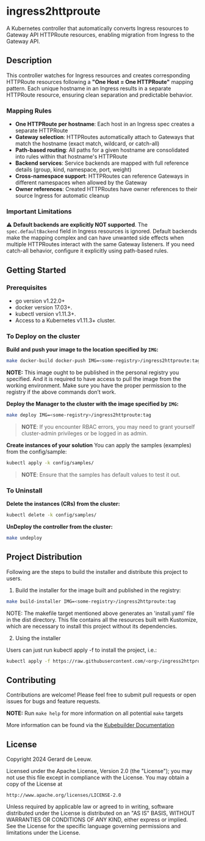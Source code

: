 # ingress2httproute

A Kubernetes controller that automatically converts Ingress resources to Gateway API HTTPRoute resources, enabling migration from Ingress to the Gateway API.

## Description

This controller watches for Ingress resources and creates corresponding HTTPRoute resources following a **"One Host = One HTTPRoute"** mapping pattern. Each unique hostname in an Ingress results in a separate HTTPRoute resource, ensuring clean separation and predictable behavior.

### Mapping Rules

- **One HTTPRoute per hostname**: Each host in an Ingress spec creates a separate HTTPRoute
- **Gateway selection**: HTTPRoutes automatically attach to Gateways that match the hostname (exact match, wildcard, or catch-all)
- **Path-based routing**: All paths for a given hostname are consolidated into rules within that hostname's HTTPRoute
- **Backend services**: Service backends are mapped with full reference details (group, kind, namespace, port, weight)
- **Cross-namespace support**: HTTPRoutes can reference Gateways in different namespaces when allowed by the Gateway
- **Owner references**: Created HTTPRoutes have owner references to their source Ingress for automatic cleanup

### Important Limitations

⚠️ **Default backends are explicitly NOT supported**. The `spec.defaultBackend` field in Ingress resources is ignored. Default backends make the mapping complex and can have unwanted side effects when multiple HTTPRoutes interact with the same Gateway listeners. If you need catch-all behavior, configure it explicitly using path-based rules.

## Getting Started

### Prerequisites
- go version v1.22.0+
- docker version 17.03+.
- kubectl version v1.11.3+.
- Access to a Kubernetes v1.11.3+ cluster.

### To Deploy on the cluster
**Build and push your image to the location specified by `IMG`:**

```sh
make docker-build docker-push IMG=<some-registry>/ingress2httproute:tag
```

**NOTE:** This image ought to be published in the personal registry you specified.
And it is required to have access to pull the image from the working environment.
Make sure you have the proper permission to the registry if the above commands don’t work.

**Deploy the Manager to the cluster with the image specified by `IMG`:**

```sh
make deploy IMG=<some-registry>/ingress2httproute:tag
```

> **NOTE**: If you encounter RBAC errors, you may need to grant yourself cluster-admin
privileges or be logged in as admin.

**Create instances of your solution**
You can apply the samples (examples) from the config/sample:

```sh
kubectl apply -k config/samples/
```

>**NOTE**: Ensure that the samples has default values to test it out.

### To Uninstall
**Delete the instances (CRs) from the cluster:**

```sh
kubectl delete -k config/samples/
```

**UnDeploy the controller from the cluster:**

```sh
make undeploy
```

## Project Distribution

Following are the steps to build the installer and distribute this project to users.

1. Build the installer for the image built and published in the registry:

```sh
make build-installer IMG=<some-registry>/ingress2httproute:tag
```

NOTE: The makefile target mentioned above generates an 'install.yaml'
file in the dist directory. This file contains all the resources built
with Kustomize, which are necessary to install this project without
its dependencies.

2. Using the installer

Users can just run kubectl apply -f <URL for YAML BUNDLE> to install the project, i.e.:

```sh
kubectl apply -f https://raw.githubusercontent.com/<org>/ingress2httproute/<tag or branch>/dist/install.yaml
```

## Contributing

Contributions are welcome! Please feel free to submit pull requests or open issues for bugs and feature requests.

**NOTE:** Run `make help` for more information on all potential `make` targets

More information can be found via the [Kubebuilder Documentation](https://book.kubebuilder.io/introduction.html)

## License

Copyright 2024 Gerard de Leeuw.

Licensed under the Apache License, Version 2.0 (the "License");
you may not use this file except in compliance with the License.
You may obtain a copy of the License at

    http://www.apache.org/licenses/LICENSE-2.0

Unless required by applicable law or agreed to in writing, software
distributed under the License is distributed on an "AS IS" BASIS,
WITHOUT WARRANTIES OR CONDITIONS OF ANY KIND, either express or implied.
See the License for the specific language governing permissions and
limitations under the License.

